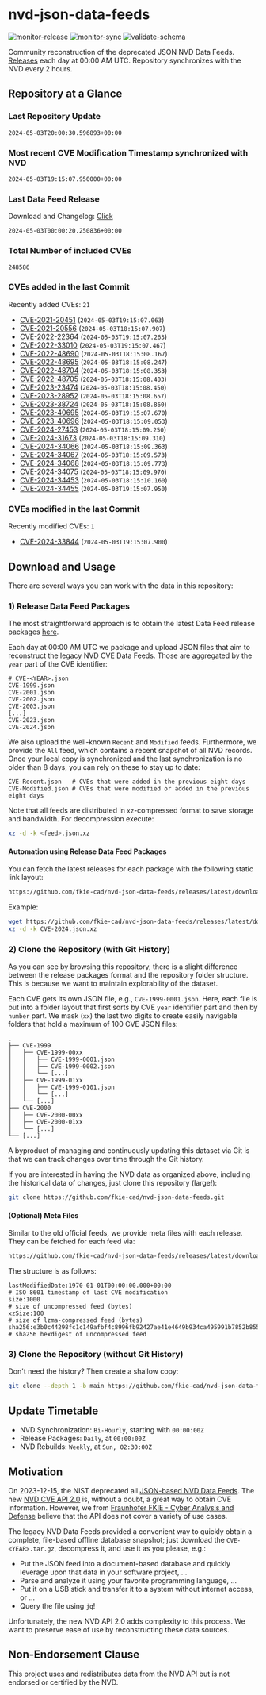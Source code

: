 # nvd-json-data-feeds

[![monitor-release](https://github.com/fkie-cad/nvd-json-data-feeds/actions/workflows/monitor_release.yml/badge.svg)](https://github.com/fkie-cad/nvd-json-data-feeds/actions/workflows/monitor_release.yml)
[![monitor-sync](https://github.com/fkie-cad/nvd-json-data-feeds/actions/workflows/monitor_sync.yml/badge.svg)](https://github.com/fkie-cad/nvd-json-data-feeds/actions/workflows/monitor_sync.yml)
[![validate-schema](https://github.com/fkie-cad/nvd-json-data-feeds/actions/workflows/validate_schema.yml/badge.svg)](https://github.com/fkie-cad/nvd-json-data-feeds/actions/workflows/validate_schema.yml)

Community reconstruction of the deprecated JSON NVD Data Feeds.
[Releases](https://github.com/fkie-cad/nvd-json-data-feeds/releases/latest) each day at 00:00 AM UTC.
Repository synchronizes with the NVD every 2 hours.

## Repository at a Glance

### Last Repository Update

```plain
2024-05-03T20:00:30.596893+00:00
```

### Most recent CVE Modification Timestamp synchronized with NVD

```plain
2024-05-03T19:15:07.950000+00:00
```

### Last Data Feed Release

Download and Changelog: [Click](https://github.com/fkie-cad/nvd-json-data-feeds/releases/latest)

```plain
2024-05-03T00:00:20.250836+00:00
```

### Total Number of included CVEs

```plain
248586
```

### CVEs added in the last Commit

Recently added CVEs: `21`

- [CVE-2021-20451](CVE-2021/CVE-2021-204xx/CVE-2021-20451.json) (`2024-05-03T19:15:07.063`)
- [CVE-2021-20556](CVE-2021/CVE-2021-205xx/CVE-2021-20556.json) (`2024-05-03T18:15:07.907`)
- [CVE-2022-22364](CVE-2022/CVE-2022-223xx/CVE-2022-22364.json) (`2024-05-03T19:15:07.263`)
- [CVE-2022-33010](CVE-2022/CVE-2022-330xx/CVE-2022-33010.json) (`2024-05-03T19:15:07.467`)
- [CVE-2022-48690](CVE-2022/CVE-2022-486xx/CVE-2022-48690.json) (`2024-05-03T18:15:08.167`)
- [CVE-2022-48695](CVE-2022/CVE-2022-486xx/CVE-2022-48695.json) (`2024-05-03T18:15:08.247`)
- [CVE-2022-48704](CVE-2022/CVE-2022-487xx/CVE-2022-48704.json) (`2024-05-03T18:15:08.353`)
- [CVE-2022-48705](CVE-2022/CVE-2022-487xx/CVE-2022-48705.json) (`2024-05-03T18:15:08.403`)
- [CVE-2023-23474](CVE-2023/CVE-2023-234xx/CVE-2023-23474.json) (`2024-05-03T18:15:08.450`)
- [CVE-2023-28952](CVE-2023/CVE-2023-289xx/CVE-2023-28952.json) (`2024-05-03T18:15:08.657`)
- [CVE-2023-38724](CVE-2023/CVE-2023-387xx/CVE-2023-38724.json) (`2024-05-03T18:15:08.860`)
- [CVE-2023-40695](CVE-2023/CVE-2023-406xx/CVE-2023-40695.json) (`2024-05-03T19:15:07.670`)
- [CVE-2023-40696](CVE-2023/CVE-2023-406xx/CVE-2023-40696.json) (`2024-05-03T18:15:09.053`)
- [CVE-2024-27453](CVE-2024/CVE-2024-274xx/CVE-2024-27453.json) (`2024-05-03T18:15:09.250`)
- [CVE-2024-31673](CVE-2024/CVE-2024-316xx/CVE-2024-31673.json) (`2024-05-03T18:15:09.310`)
- [CVE-2024-34066](CVE-2024/CVE-2024-340xx/CVE-2024-34066.json) (`2024-05-03T18:15:09.363`)
- [CVE-2024-34067](CVE-2024/CVE-2024-340xx/CVE-2024-34067.json) (`2024-05-03T18:15:09.573`)
- [CVE-2024-34068](CVE-2024/CVE-2024-340xx/CVE-2024-34068.json) (`2024-05-03T18:15:09.773`)
- [CVE-2024-34075](CVE-2024/CVE-2024-340xx/CVE-2024-34075.json) (`2024-05-03T18:15:09.970`)
- [CVE-2024-34453](CVE-2024/CVE-2024-344xx/CVE-2024-34453.json) (`2024-05-03T18:15:10.160`)
- [CVE-2024-34455](CVE-2024/CVE-2024-344xx/CVE-2024-34455.json) (`2024-05-03T19:15:07.950`)


### CVEs modified in the last Commit

Recently modified CVEs: `1`

- [CVE-2024-33844](CVE-2024/CVE-2024-338xx/CVE-2024-33844.json) (`2024-05-03T19:15:07.900`)


## Download and Usage

There are several ways you can work with the data in this repository:

### 1) Release Data Feed Packages

The most straightforward approach is to obtain the latest Data Feed release packages [here](https://github.com/fkie-cad/nvd-json-data-feeds/releases/latest).

Each day at 00:00 AM UTC we package and upload JSON files that aim to reconstruct the legacy NVD CVE Data Feeds.
Those are aggregated by the `year` part of the CVE identifier:

```
# CVE-<YEAR>.json
CVE-1999.json
CVE-2001.json
CVE-2002.json
CVE-2003.json
[...]
CVE-2023.json
CVE-2024.json
```

We also upload the well-known `Recent` and `Modified` feeds.
Furthermore, we provide the `All` feed, which contains a recent snapshot of all NVD records.
Once your local copy is synchronized and the last synchronization is no older than 8 days, you can rely on these to stay up to date:

```plain
CVE-Recent.json   # CVEs that were added in the previous eight days
CVE-Modified.json # CVEs that were modified or added in the previous eight days
```

Note that all feeds are distributed in `xz`-compressed format to save storage and bandwidth.
For decompression execute:

```sh
xz -d -k <feed>.json.xz
```

#### Automation using Release Data Feed Packages

You can fetch the latest releases for each package with the following static link layout:

```sh
https://github.com/fkie-cad/nvd-json-data-feeds/releases/latest/download/CVE-<YEAR>.json.xz
```

Example:

```sh
wget https://github.com/fkie-cad/nvd-json-data-feeds/releases/latest/download/CVE-2024.json.xz
xz -d -k CVE-2024.json.xz
```

### 2) Clone the Repository (with Git History)

As you can see by browsing this repository, there is a slight difference between the release packages format and the repository folder structure.
This is because we want to maintain explorability of the dataset.

Each CVE gets its own JSON file, e.g., `CVE-1999-0001.json`.
Here, each file is put into a folder layout that first sorts by CVE `year` identifier part and then by `number` part.
We mask (`xx`) the last two digits to create easily navigable folders that hold a maximum of 100 CVE JSON files:

```plain
.
├── CVE-1999
│   ├── CVE-1999-00xx
│   │   ├── CVE-1999-0001.json
│   │   ├── CVE-1999-0002.json
│   │   └── [...]
│   ├── CVE-1999-01xx
│   │   ├── CVE-1999-0101.json
│   │   └── [...]
│   └── [...]
├── CVE-2000
│   ├── CVE-2000-00xx
│   ├── CVE-2000-01xx
│   └── [...]
└── [...]
```

A byproduct of managing and continuously updating this dataset via Git is that we can track changes over time through the Git history.

If you are interested in having the NVD data as organized above, including the historical data of changes, just clone this repository (large!):

```sh
git clone https://github.com/fkie-cad/nvd-json-data-feeds.git
```

#### (Optional) Meta Files

Similar to the old official feeds, we provide meta files with each release. They can be fetched for each feed via:

```sh
https://github.com/fkie-cad/nvd-json-data-feeds/releases/latest/download/CVE-<YEAR>.meta
```

The structure is as follows:

```plain
lastModifiedDate:1970-01-01T00:00:00.000+00:00                          # ISO 8601 timestamp of last CVE modification
size:1000                                                               # size of uncompressed feed (bytes)
xzSize:100                                                              # size of lzma-compressed feed (bytes)
sha256:e3b0c44298fc1c149afbf4c8996fb92427ae41e4649b934ca495991b7852b855 # sha256 hexdigest of uncompressed feed
```

### 3) Clone the Repository (without Git History)

Don't need the history? Then create a shallow copy:

```sh
git clone --depth 1 -b main https://github.com/fkie-cad/nvd-json-data-feeds.git
```


## Update Timetable

* NVD Synchronization: `Bi-Hourly`, starting with `00:00:00Z`
* Release Packages: `Daily`, at `00:00:00Z`
* NVD Rebuilds: `Weekly`, at `Sun, 02:30:00Z`


## Motivation

On 2023-12-15, the NIST deprecated all [JSON-based NVD Data Feeds](https://nvd.nist.gov/vuln/data-feeds#divRetirementBanner-1).
The new [NVD CVE API 2.0](https://nvd.nist.gov/developers/vulnerabilities) is, without a doubt, a great way to obtain CVE information.
However, we from [Fraunhofer FKIE - Cyber Analysis and Defense](https://www.fkie.fraunhofer.de/en/departments/cad.html) believe that the API does not cover a variety of use cases.

The legacy NVD Data Feeds provided a convenient way to quickly obtain a complete, file-based offline database snapshot; just download the `CVE-<YEAR>.tar.gz`, decompress it, and use it as you please, e.g.:

- Put the JSON feed into a document-based database and quickly leverage upon that data in your software project, ...
- Parse and analyze it using your favorite programming language, ...
- Put it on a USB stick and transfer it to a system without internet access, or ...
- Query the file using `jq`!

Unfortunately, the new NVD API 2.0 adds complexity to this process.
We want to preserve ease of use by reconstructing these data sources.

## Non-Endorsement Clause

This project uses and redistributes data from the NVD API but is not endorsed or certified by the NVD.